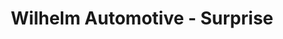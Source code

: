 ---
title: "Wilhelm Automotive - Surprise"
url: /surprise/wilhelm-automotive-surprise/
shop: Autowerkstatt
---